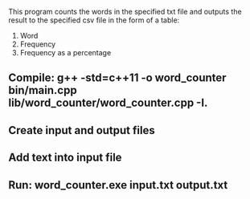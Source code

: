 This program counts the words in the specified txt file and outputs the result to the specified csv file in the form of a table:
1) Word
2) Frequency
3) Frequency as a percentage

## Compile: g++ -std=c++11 -o word_counter bin/main.cpp lib/word_counter/word_counter.cpp -I.

## Create input and output files

## Add text into input file

## Run: word_counter.exe input.txt output.txt
